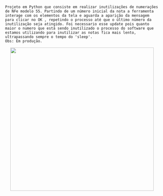 	Projeto em Python que consiste em realizar inutilizações de numerações de NFe modelo 55. Partindo de um número inicial da nota a ferramenta interage com os elementos da tela e aguarda a aparição da mensagem para clicar no OK , repetindo o processo até que o último número da inutilização seja atingido. Foi necessario esse update pois quanto maior o numero que está sendo inutilizado o processo do software que estamos utilizando para inutilizar as notas fica mais lento, ultrapassando sempre o tempo do 'sleep'.
	Obs: Em produção.   


<p align="center">
  <img width="470" src="img/to_readme/demo_graphics.gif">
</p>